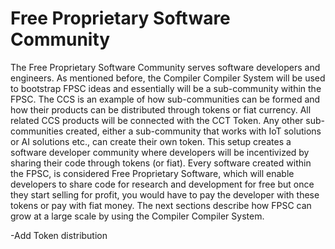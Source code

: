 # Free Proprietary Software Community

The Free Proprietary Software Community serves software developers and engineers. As mentioned before, the Compiler Compiler System will be used to bootstrap FPSC ideas and essentially will be a sub-community within the FPSC. The CCS is an example of how sub-communities can be formed and how their products can be distributed through tokens or fiat currency. All related CCS products will be connected with the CCT Token. Any other sub-communities created, either a sub-community that works with IoT solutions or AI solutions etc., can create their own token. This setup creates a software developer community where developers will be incentivized by sharing their code through tokens (or fiat). Every software created within the FPSC, is considered Free Proprietary Software, which will enable developers to share code for research and development for free but once they start selling for profit, you would have to pay the developer with these tokens or pay with fiat money. The next sections describe how FPSC can grow at a large scale by using the Compiler Compiler System.


-Add Token distribution
